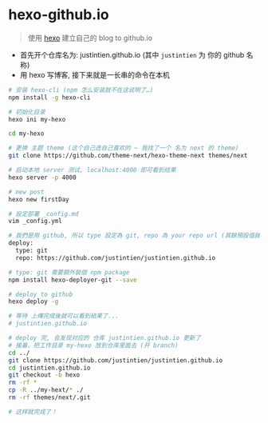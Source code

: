 # hexo-github.io

> 使用 [hexo](https://hexo.io/) 建立自己的 blog to github.io

- 首先开个仓库名为: justintien.github.io (其中 `justintien` 为 你的 github 名称)
- 用 hexo 写博客, 接下来就是一长串的命令在本机

```sh
# 安装 hexo-cli (npm 怎么安装就不在这说明了…)
npm install -g hexo-cli

# 初始化目录
hexo ini my-hexo

cd my-hexo

# 更换 主题 theme (这个自己选自己喜欢的 ~ 我找了一个 名为 next 的 theme)
git clone https://github.com/theme-next/hexo-theme-next themes/next

# 启动本地 server 测试, localhost:4000 即可看到结果
hexo server -p 4000

# new post
hexo new firstDay

# 設定部署 _config.md
vim _config.yml

# 我們是用 github, 所以 type 設定為 git, repo 為 your repo url (其餘預設值就不改了)
deploy:
  type: git
  repo: https://github.com/justintien/justintien.github.io

# type: git 需要額外裝個 npm package
npm install hexo-deployer-git --save

# deploy to github
hexo deploy -g

# 等待 上傳完成後就可以看到結果了...
# justintien.github.io

# deploy 完, 会发现对应的 仓库 justintien.github.io 更新了
# 接着，把工作目录 my-hexo 放到仓库里面去 (开 branch)
cd ../
git clone https://github.com/justintien/justintien.github.io
cd justintien.github.io
git checkout -b hexo
rm -rf *
cp -R ../my-hext/* ./
rm -rf themes/next/.git

# 这样就完成了！
```

[GitHub+Hexo 搭建个人网站详细教程]:https://zhuanlan.zhihu.com/p/26625249